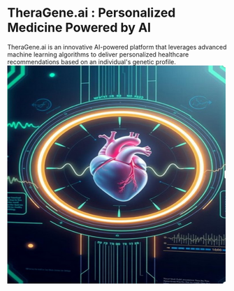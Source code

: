 # TheraGene.ai : Personalized Medicine Powered by AI
TheraGene.ai is an innovative AI-powered platform that leverages advanced machine learning algorithms to deliver personalized healthcare recommendations based on an individual's genetic profile.
<img src="theragene/static/Images/heart.jpg" alt="Alt Text" width=500px height=500px>